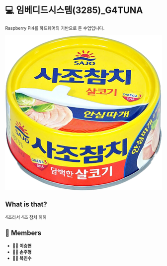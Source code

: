 # 💻 임베디드시스템(3285)_G4TUNA

Raspberry Pi4를 하드웨어의 기반으로 둔 수업입니다.

![참치 이미지](6492BB6B-AA5B-4EC5-8C0B-A08DADC49F11.png)

## What is that?

4조라서 4조 참치 허허

## 👥 Members


- 👩‍💻 **이승현**
- 👨‍💻 **손주형**
- 👩‍💻 **복인수**

